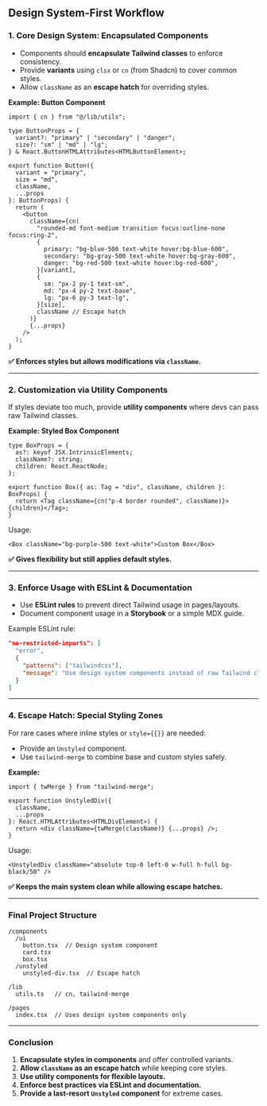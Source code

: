 ## Design System-First Workflow

### **1. Core Design System: Encapsulated Components**

- Components should **encapsulate Tailwind classes** to enforce consistency.
- Provide **variants** using `clsx` or `cn` (from Shadcn) to cover common styles.
- Allow `className` as an **escape hatch** for overriding styles.

**Example: Button Component**

```tsx
import { cn } from "@/lib/utils";

type ButtonProps = {
  variant?: "primary" | "secondary" | "danger";
  size?: "sm" | "md" | "lg";
} & React.ButtonHTMLAttributes<HTMLButtonElement>;

export function Button({
  variant = "primary",
  size = "md",
  className,
  ...props
}: ButtonProps) {
  return (
    <button
      className={cn(
        "rounded-md font-medium transition focus:outline-none focus:ring-2",
        {
          primary: "bg-blue-500 text-white hover:bg-blue-600",
          secondary: "bg-gray-500 text-white hover:bg-gray-600",
          danger: "bg-red-500 text-white hover:bg-red-600",
        }[variant],
        {
          sm: "px-2 py-1 text-sm",
          md: "px-4 py-2 text-base",
          lg: "px-6 py-3 text-lg",
        }[size],
        className // Escape hatch
      )}
      {...props}
    />
  );
}
```

**✅ Enforces styles but allows modifications via `className`.**

---

### **2. Customization via Utility Components**

If styles deviate too much, provide **utility components** where devs can pass raw Tailwind classes.

**Example: Styled Box Component**

```tsx
type BoxProps = {
  as?: keyof JSX.IntrinsicElements;
  className?: string;
  children: React.ReactNode;
};

export function Box({ as: Tag = "div", className, children }: BoxProps) {
  return <Tag className={cn("p-4 border rounded", className)}>{children}</Tag>;
}
```

Usage:

```tsx
<Box className="bg-purple-500 text-white">Custom Box</Box>
```

**✅ Gives flexibility but still applies default styles.**

---

### **3. Enforce Usage with ESLint & Documentation**

- Use **ESLint rules** to prevent direct Tailwind usage in pages/layouts.
- Document component usage in a **Storybook** or a simple MDX guide.

Example ESLint rule:

```json
"no-restricted-imports": [
  "error",
  {
    "patterns": ["tailwindcss"],
    "message": "Use design system components instead of raw Tailwind classes."
  }
]
```

---

### **4. Escape Hatch: Special Styling Zones**

For rare cases where inline styles or `style={{}}` are needed:

- Provide an `Unstyled` component.
- Use `tailwind-merge` to combine base and custom styles safely.

**Example:**

```tsx
import { twMerge } from "tailwind-merge";

export function UnstyledDiv({
  className,
  ...props
}: React.HTMLAttributes<HTMLDivElement>) {
  return <div className={twMerge(className)} {...props} />;
}
```

Usage:

```tsx
<UnstyledDiv className="absolute top-0 left-0 w-full h-full bg-black/50" />
```

**✅ Keeps the main system clean while allowing escape hatches.**

---

### **Final Project Structure**

```
/components
  /ui
    button.tsx  // Design system component
    card.tsx
    box.tsx
  /unstyled
    unstyled-div.tsx  // Escape hatch

/lib
  utils.ts   // cn, tailwind-merge

/pages
  index.tsx  // Uses design system components only
```

---

### **Conclusion**

1. **Encapsulate styles in components** and offer controlled variants.
2. **Allow `className` as an escape hatch** while keeping core styles.
3. **Use utility components for flexible layouts.**
4. **Enforce best practices via ESLint and documentation.**
5. **Provide a last-resort `Unstyled` component** for extreme cases.
